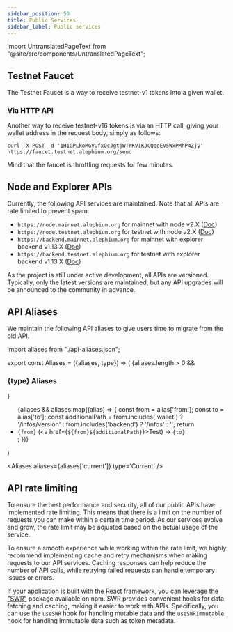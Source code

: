 ```yaml
---
sidebar_position: 50
title: Public Services
sidebar_label: Public services
---
```


import UntranslatedPageText from "@site/src/components/UntranslatedPageText";

<UntranslatedPageText />

## Testnet Faucet

The Testnet Faucet is a way to receive testnet-v1 tokens into a given wallet.

### Via HTTP API

Another way to receive testnet-v16 tokens is via an HTTP call, giving your wallet address in the request body, simply as follows:

```
curl -X POST -d '1H1GPLkoMGVUfxQcJgtjWTrKV1KJCQooEV5WxPMhP4Zjy' https://faucet.testnet.alephium.org/send
```

Mind that the faucet is throttling requests for few minutes.

## Node and Explorer APIs

Currently, the following API services are maintained. Note that all APIs are rate limited to prevent spam.
* `https://node.mainnet.alephium.org` for mainnet with node v2.X ([Doc](https://node.mainnet.alephium.org/docs))
* `https://node.testnet.alephium.org` for testnet with node v2.X ([Doc](https://node.testnet.alephium.org/docs))
* `https://backend.mainnet.alephium.org` for mainnet with explorer backend v1.13.X ([Doc](https://backend.mainnet.alephium.org/docs))
* `https://backend.testnet.alephium.org` for testnet with explorer backend v1.13.X ([Doc](https://backend.testnet.alephium.org/docs))

As the project is still under active development, all APIs are versioned. Typically, only the latest versions are maintained, but any API upgrades will be announced to the community in advance.

## API Aliases

We maintain the following API aliases to give users time to migrate from the old API.

import aliases from "./api-aliases.json";

export const Aliases = ({aliases, type}) => (
    <Box>
        {aliases.length > 0 && <h3>{type} Aliases</h3>}
        <ul>{aliases && aliases.map((alias) => {
            const from = alias['from'];
            const to = alias['to'];
            const additionalPath = from.includes('wallet') ? '/infos/version' : from.includes('backend') ? '/infos' : '';
            return <li key={from}><code>{from}</code> (<a href={`${from}${additionalPath}`}>Test</a>) -> <code>{to}</code></li>;
        })}</ul>
    </Box>
)

<Aliases aliases={aliases['current']} type='Current' />

## API rate limiting

To ensure the best performance and security, all of our public APIs have implemented rate limiting. This means that there is a limit on the number of requests you can make within a certain time period. As our services evolve and grow, the rate limit may be adjusted based on the actual usage of the service.

To ensure a smooth experience while working within the rate limit, we highly recommend implementing cache and retry mechanisms when making requests to our API services. Caching responses can help reduce the number of API calls, while retrying failed requests can handle temporary issues or errors.

If your application is built with the React framework, you can leverage the ["SWR"](https://www.npmjs.com/package/swr) package available on npm. SWR provides convenient hooks for data fetching and caching, making it easier to work with APIs. Specifically, you can use the `useSWR` hook for handling mutable data and the `useSWRImmutable` hook for handling immutable data such as token metadata.
